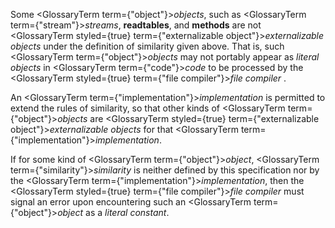  



Some <GlossaryTerm  term={"object"}><i>objects</i></GlossaryTerm>, such as <GlossaryTerm  term={"stream"}><i>streams</i></GlossaryTerm>, **readtables**, and **methods** are not <GlossaryTerm styled={true} term={"externalizable object"}><i>externalizable objects</i></GlossaryTerm> under the definition of similarity given above. That is, such <GlossaryTerm  term={"object"}><i>objects</i></GlossaryTerm> may not portably appear as *literal objects* in <GlossaryTerm  term={"code"}><i>code</i></GlossaryTerm> to be processed by the <GlossaryTerm styled={true} term={"file compiler"}><i>file compiler</i></GlossaryTerm> . 



An <GlossaryTerm  term={"implementation"}><i>implementation</i></GlossaryTerm> is permitted to extend the rules of similarity, so that other kinds of <GlossaryTerm  term={"object"}><i>objects</i></GlossaryTerm> are <GlossaryTerm styled={true} term={"externalizable object"}><i>externalizable objects</i></GlossaryTerm> for that <GlossaryTerm  term={"implementation"}><i>implementation</i></GlossaryTerm>. 



If for some kind of <GlossaryTerm  term={"object"}><i>object</i></GlossaryTerm>, <GlossaryTerm  term={"similarity"}><i>similarity</i></GlossaryTerm> is neither defined by this specification nor by the <GlossaryTerm  term={"implementation"}><i>implementation</i></GlossaryTerm>, then the <GlossaryTerm styled={true} term={"file compiler"}><i>file compiler</i></GlossaryTerm> must signal an error upon encountering such an <GlossaryTerm  term={"object"}><i>object</i></GlossaryTerm> as a *literal constant*. 



